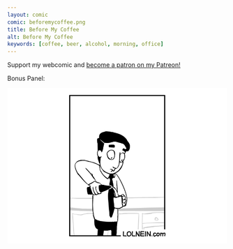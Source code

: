 ```yaml
---
layout: comic
comic: beforemycoffee.png
title: Before My Coffee
alt: Before My Coffee
keywords: [coffee, beer, alcohol, morning, office]
---
```


Support my webcomic and [become a patron on my Patreon!](https://www.patreon.com/lolnein)

Bonus Panel:

![Before My Coffee Bonus Panel](/images/beforemycoffee_bonus.png)